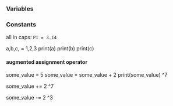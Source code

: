 ### Variables

### Constants
all in caps:
```PI = 3.14```

a,b,c, = 1,2,3
print(a)
print(b)
print(c)

#### augmented assignment operator

some_value = 5
some_value = some_value + 2
print(some_value)
^7

some_value += 2 
^7

some_value -= 2
^3

